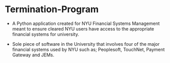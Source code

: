 # Termination-Program

- A Python application created for NYU Financial Systems Management meant to ensure cleared NYU users have
access to the appropriate financial systems for university.

- Sole piece of software in the University that involves four of the major
financial systems used by NYU such as; Peoplesoft, TouchNet, Payment Gateway and JEMs.
